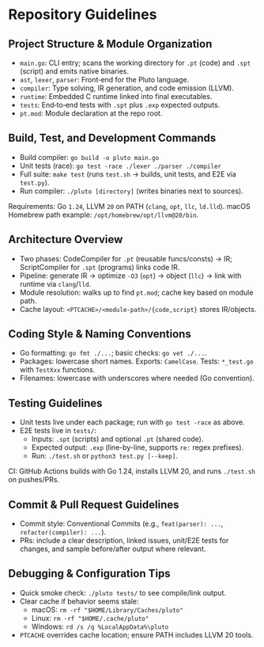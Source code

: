 # Repository Guidelines

## Project Structure & Module Organization
- `main.go`: CLI entry; scans the working directory for `.pt` (code) and `.spt` (script) and emits native binaries.
- `ast`, `lexer`, `parser`: Front‑end for the Pluto language.
- `compiler`: Type solving, IR generation, and code emission (LLVM).
- `runtime`: Embedded C runtime linked into final executables.
- `tests`: End‑to‑end tests with `.spt` plus `.exp` expected outputs.
- `pt.mod`: Module declaration at the repo root.

## Build, Test, and Development Commands
- Build compiler: `go build -o pluto main.go`
- Unit tests (race): `go test -race ./lexer ./parser ./compiler`
- Full suite: `make test` (runs `test.sh` → builds, unit tests, and E2E via `test.py`).
- Run compiler: `./pluto [directory]` (writes binaries next to sources).

Requirements: Go `1.24`, LLVM `20` on PATH (`clang`, `opt`, `llc`, `ld.lld`). macOS Homebrew path example: `/opt/homebrew/opt/llvm@20/bin`.

## Architecture Overview
- Two phases: CodeCompiler for `.pt` (reusable funcs/consts) → IR; ScriptCompiler for `.spt` (programs) links code IR.
- Pipeline: generate IR → optimize `-O3` (`opt`) → object (`llc`) → link with runtime via `clang`/`lld`.
- Module resolution: walks up to find `pt.mod`; cache key based on module path.
- Cache layout: `<PTCACHE>/<module-path>/{code,script}` stores IR/objects.

## Coding Style & Naming Conventions
- Go formatting: `go fmt ./...`; basic checks: `go vet ./...`.
- Packages: lowercase short names. Exports: `CamelCase`. Tests: `*_test.go` with `TestXxx` functions.
- Filenames: lowercase with underscores where needed (Go convention).

## Testing Guidelines
- Unit tests live under each package; run with `go test -race` as above.
- E2E tests live in `tests/`:
  - Inputs: `.spt` (scripts) and optional `.pt` (shared code).
  - Expected output: `.exp` (line-by-line, supports `re:` regex prefixes).
  - Run: `./test.sh` or `python3 test.py [--keep]`.

CI: GitHub Actions builds with Go 1.24, installs LLVM 20, and runs `./test.sh` on pushes/PRs.

## Commit & Pull Request Guidelines
- Commit style: Conventional Commits (e.g., `feat(parser): ...`, `refactor(compiler): ...`).
- PRs: include a clear description, linked issues, unit/E2E tests for changes, and sample before/after output where relevant.

## Debugging & Configuration Tips
- Quick smoke check: `./pluto tests/` to see compile/link output.
- Clear cache if behavior seems stale:
  - macOS: `rm -rf "$HOME/Library/Caches/pluto"`
  - Linux: `rm -rf "$HOME/.cache/pluto"`
  - Windows: `rd /s /q %LocalAppData%\pluto`
- `PTCACHE` overrides cache location; ensure PATH includes LLVM 20 tools.
